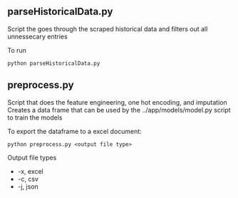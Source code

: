 
## parseHistoricalData.py

Script the goes through the scraped historical data and filters out all unnessecary entries

To run

```
python parseHistoricalData.py
```

## preprocess.py

Script that does the feature engineering, one hot encoding, and imputation
Creates a data frame that can be used by the ../app/models/model.py script to train the models


To export the dataframe to a excel document:

```
python preprocess.py <output file type>
```
Output file types
- -x, excel
- -c, csv
- -j, json
